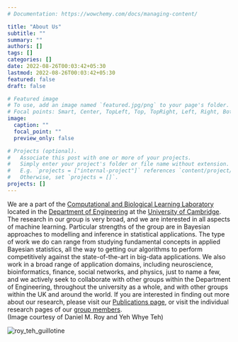 ```yaml
---
# Documentation: https://wowchemy.com/docs/managing-content/

title: "About Us"
subtitle: ""
summary: ""
authors: []
tags: []
categories: []
date: 2022-08-26T00:03:42+05:30
lastmod: 2022-08-26T00:03:42+05:30
featured: false
draft: false

# Featured image
# To use, add an image named `featured.jpg/png` to your page's folder.
# Focal points: Smart, Center, TopLeft, Top, TopRight, Left, Right, BottomLeft, Bottom, BottomRight.
image:
  caption: ""
  focal_point: ""
  preview_only: false

# Projects (optional).
#   Associate this post with one or more of your projects.
#   Simply enter your project's folder or file name without extension.
#   E.g. `projects = ["internal-project"]` references `content/project/deep-learning/index.md`.
#   Otherwise, set `projects = []`.
projects: []
---
```


<div class="row">
<div class="col-lg-12">
      <div class="col-lg-8">

We are a part of the [Computational and Biological Learning Laboratory](http://learning.eng.cam.ac.uk/Public/) located in the [Department of Engineering](http://www.eng.cam.ac.uk/) at the [University of Cambridge](http://www.cam.ac.uk/).  The research in our group is very broad, and we are interested in all aspects of machine learning.  Particular strengths of the group are in Bayesian approaches to modelling and inference in statistical applications.   The type of work we do can range from studying fundamental concepts in applied Bayesian statistics, all the way to getting our algorithms to perform competitively against the state-of-the-art in big-data applications.  We also work in a broad range of application domains, including neuroscience, bioinformatics, finance, social networks, and physics, just to name a few, and we actively seek to collaborate with other groups within the Department of Engineering, throughout the university as a whole, and with other groups within the UK and around the world.  If you are interested in finding out more about our research, please visit our [Publications page](http://mlg.eng.cam.ac.uk/pub/), or visit the individual research pages of our [group members](http://mlg.eng.cam.ac.uk/?page_id=381).<br>  (Image courtesy of Daniel M. Roy and Yeh Whye Teh)
      </div>
      <div class="col-lg-4">
  ![roy_teh_guillotine](http://mlg.eng.cam.ac.uk/wp/wp-content/uploads/2011/09/roy_teh_guillotine.png)
      </div>
  </div>
</div>